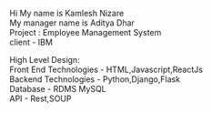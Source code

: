 Hi My name is Kamlesh Nizare<br>
My manager name is Aditya Dhar<br>
Project : Employee Management System<br>
client - IBM<br>

High Level Design:<br>
Front End Technologies - HTML,Javascript,ReactJs<br>
Backend Technologies - Python,Django,Flask<br>
Database - RDMS MySQL<br>
API - Rest,SOUP<br>
